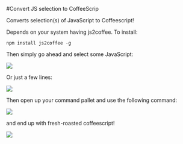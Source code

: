 #Convert JS selection to CoffeeScrip

Converts selection(s) of JavaScript to Coffeescript!

Depends on your system having js2coffee. To install:

`npm install js2coffee -g`

Then simply go ahead and select some JavaScript:

![](http://wes.io/P7Ju/content)

Or just a few lines:

![](http://wes.io/P7Sg/content)

Then open up your command pallet and use the following command:

![](http://wes.io/P7aP/content)

and end up with fresh-roasted coffeescript!

![](http://wes.io/P7QX/content)

